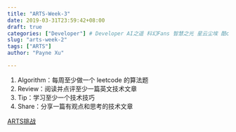 ```yaml
---
title: "ARTS-Week-3"
date: 2019-03-31T23:59:42+08:00
draft: true
categories: ["Developer"] # Developer AI之遥 科幻Fans 智慧之光 星云尘埃 酷cool玩
slug: "arts-week-2"
tags: ["ARTS"]
author: "Payne Xu"

---
```


1. Algorithm：每周至少做一个 leetcode 的算法题
2. Review：阅读并点评至少一篇英文技术文章
3. Tip：学习至少一个技术技巧
4. Share：分享一篇有观点和思考的技术文章

[ARTS挑战](https://www.zhihu.com/question/301150832)
